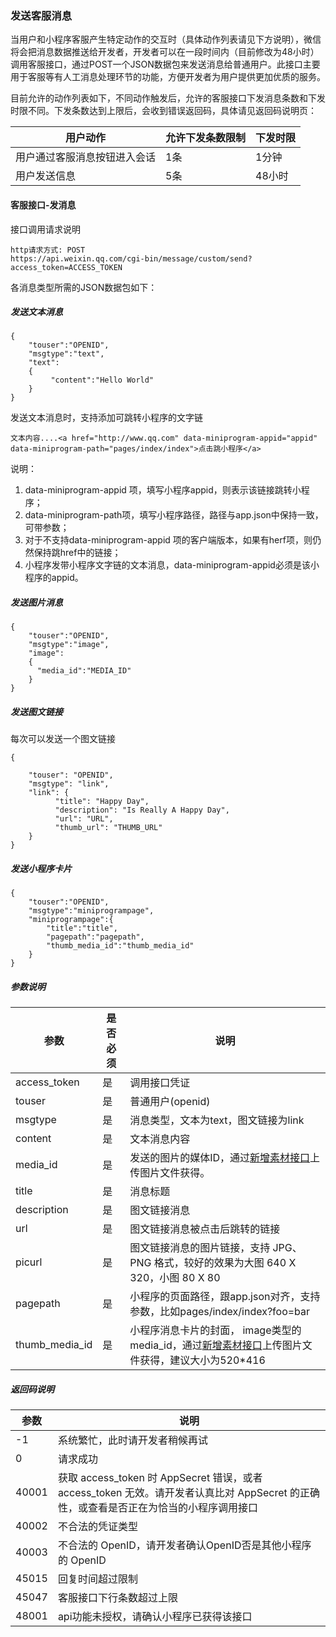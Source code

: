 <!-- https://mp.weixin.qq.com/debug/wxadoc/dev/api/custommsg/conversation.html -->

### 发送客服消息

当用户和小程序客服产生特定动作的交互时（具体动作列表请见下方说明），微信将会把消息数据推送给开发者，开发者可以在一段时间内（目前修改为48小时）调用客服接口，通过POST一个JSON数据包来发送消息给普通用户。此接口主要用于客服等有人工消息处理环节的功能，方便开发者为用户提供更加优质的服务。

目前允许的动作列表如下，不同动作触发后，允许的客服接口下发消息条数和下发时限不同。下发条数达到上限后，会收到错误返回码，具体请见返回码说明页：

  用户动作         |允许下发条数限制| 下发时限
-------------------|-------------|---------
用户通过客服消息按钮进入会话|  1条        |  1分钟  
  用户发送信息     |  5条        |  48小时 

#### 客服接口-发消息

接口调用请求说明

    http请求方式: POST
    https://api.weixin.qq.com/cgi-bin/message/custom/send?access_token=ACCESS_TOKEN
    

各消息类型所需的JSON数据包如下：

##### 发送文本消息

    {
        "touser":"OPENID",
        "msgtype":"text",
        "text":
        {
             "content":"Hello World"
        }
    }
    

发送文本消息时，支持添加可跳转小程序的文字链

    文本内容....<a href="http://www.qq.com" data-miniprogram-appid="appid" data-miniprogram-path="pages/index/index">点击跳小程序</a>
    

说明：

1.  data-miniprogram-appid 项，填写小程序appid，则表示该链接跳转小程序；
2.  data-miniprogram-path项，填写小程序路径，路径与app.json中保持一致，可带参数；
3.  对于不支持data-miniprogram-appid 项的客户端版本，如果有herf项，则仍然保持跳href中的链接；
4.  小程序发带小程序文字链的文本消息，data-miniprogram-appid必须是该小程序的appid。

##### 发送图片消息

    {
        "touser":"OPENID",
        "msgtype":"image",
        "image":
        {
          "media_id":"MEDIA_ID"
        }
    }
    

##### 发送图文链接

每次可以发送一个图文链接

    {
    
        "touser": "OPENID",
        "msgtype": "link",
        "link": {
              "title": "Happy Day",
              "description": "Is Really A Happy Day",
              "url": "URL",
              "thumb_url": "THUMB_URL"
        }
    }
    

##### 发送小程序卡片

    {
        "touser":"OPENID",
        "msgtype":"miniprogrampage",
        "miniprogrampage":{
            "title":"title",
            "pagepath":"pagepath",
            "thumb_media_id":"thumb_media_id"
        }
    }
    

##### 参数说明

  参数             | 是否必须|  说明                                                                                                                                           
-------------------|---------|-------------------------------------------------------------------------------------------------------------------------------------------------
  access_token     |  是     |  调用接口凭证                                                                                                                                   
  touser           |  是     |  普通用户(openid)                                                                                                                               
  msgtype          |  是     |  消息类型，文本为text，图文链接为link                                                                                                           
  content          |  是     |  文本消息内容                                                                                                                                   
  media_id         |  是     |  发送的图片的媒体ID，通过[新增素材接口](https://mp.weixin.qq.com/debug/wxadoc/dev/api/custommsg/material.html?t=201822)上传图片文件获得。       
  title            |  是     |  消息标题                                                                                                                                       
  description      |  是     |  图文链接消息                                                                                                                                   
  url              |  是     |  图文链接消息被点击后跳转的链接                                                                                                                 
  picurl           |  是     |  图文链接消息的图片链接，支持 JPG、PNG 格式，较好的效果为大图 640 X 320，小图 80 X 80                                                           
  pagepath         |  是     |  小程序的页面路径，跟app.json对齐，支持参数，比如pages/index/index?foo=bar                                                                      
  thumb_media_id   |  是     |小程序消息卡片的封面， image类型的media_id，通过[新增素材接口](https://mp.weixin.qq.com/debug/wxadoc/dev/api/custommsg/material.html?t=201822)上传图片文件获得，建议大小为520*416

##### 返回码说明

  参数    |  说明                                                                                           
----------|-------------------------------------------------------------------------------------------------
  -1      |  系统繁忙，此时请开发者稍候再试                                                                 
  0       |  请求成功                                                                                       
  40001   |获取 access_token 时 AppSecret 错误，或者 access_token 无效。请开发者认真比对 AppSecret 的正确性，或查看是否正在为恰当的小程序调用接口
  40002   |  不合法的凭证类型                                                                               
  40003   |  不合法的 OpenID，请开发者确认OpenID否是其他小程序的 OpenID                                     
  45015   |  回复时间超过限制                                                                               
  45047   |  客服接口下行条数超过上限                                                                       
  48001   |  api功能未授权，请确认小程序已获得该接口                                                        
